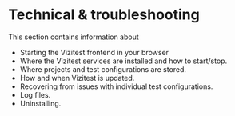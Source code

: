 # Technical &amp; troubleshooting

This section contains information about

- Starting the Vizitest frontend in your browser
- Where the Vizitest services are installed and how to start/stop.
- Where projects and test configurations are stored.
- How and when Vizitest is updated.
- Recovering from issues with individual test configurations.
- Log files.
- Uninstalling.
